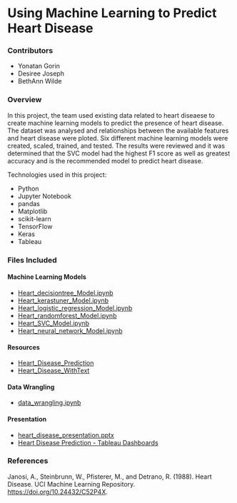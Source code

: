 # Using Machine Learning to Predict Heart Disease
### Contributors
* Yonatan Gorin
* Desiree Joseph
* BethAnn Wilde

### Overview
In this project, the team used existing data related to heart diseaese to create machine learning models to predict the presence of heart disease. The dataset was analysed and relationships between the available features and heart disease were ploted.  Six different machine learning models were created, scaled, trained, and tested.  The results were reviewed and it was determined that the SVC model had the highest F1 score as well as greatest accuracy and is the recommended model to predict heart disease.

Technologies used in this project: 
* Python
* Jupyter Notebook
* pandas
* Matplotlib
* scikit-learn
* TensorFlow
* Keras
* Tableau

### Files Included
#### Machine Learning Models
* [Heart_decisiontree_Model.ipynb](ML_Model_Codes\Heart_decisiontree_Model.ipynb)
* [Heart_kerastuner_Model.ipynb](ML_Model_Codes\Heart_kerastuner_Model.ipynb)
* [Heart_logistic_regression_Model.ipynb](ML_Model_Codes\Heart_logistic_regression_Model.ipynb)
* [Heart_randomforest_Model.ipynb](ML_Model_Codes\Heart_randomforest_Model.ipynb)
* [Heart_SVC_Model.ipynb](ML_Model_Codes\Heart_SVC_Model.ipynb)
* [Heart_neural_network_Model.ipynb](ML_Model_Codes\Heart_neural_network_Model.ipynb)

#### Resources
* [Heart_Disease_Prediction](Resources\Heart_Disease_Prediction.csv)
* [Heart_Disease_WithText](Resources\Heart_Disease_WithText.csv)

#### Data Wrangling
* [data_wrangling.ipynb](data_wrangling.ipynb)

#### Presentation
* [heart_disease_presentation.pptx](Presentation/heart_disease_presentation.pptx)
* [Heart Disease Prediction - Tableau Dashboards](https://public.tableau.com/views/Project4-6-12-2023/Dashboard5?:language=en-US&publish=yes&:display_count=n&:origin=viz_share_link)

### References
Janosi, A., Steinbrunn, W., Pfisterer, M., and Detrano, R. (1988). Heart Disease. UCI Machine Learning Repository. https://doi.org/10.24432/C52P4X.
